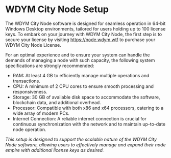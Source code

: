 #  WDYM City Node Setup
The WDYM City Node software is designed for seamless operation in 64-bit Windows Desktop environments, tailored for users holding up to 100 license keys. To embark on your journey with WDYM City Node, the first step is to secure your license by visiting https://node.wdym.wtf to purchase your WDYM City Node License.

For an optimal experience and to ensure your system can handle the demands of managing a node with such capacity, the following system specifications are strongly recommended:

* RAM: At least 4 GB to efficiently manage multiple operations and transactions.
* CPU: A minimum of 2 CPU cores to ensure smooth processing and responsiveness.
* Storage: 30 GB of available disk space to accommodate the software, blockchain data, and additional overhead.
* Processor: Compatible with both x86 and x64 processors, catering to a wide array of modern PCs.
* Internet Connection: A reliable internet connection is crucial for continuous synchronization with the network and to maintain up-to-date node operation.

*This setup is designed to support the scalable nature of the WDYM City Node software, allowing users to effectively manage and expand their node empire with additional license keys as desired.*
